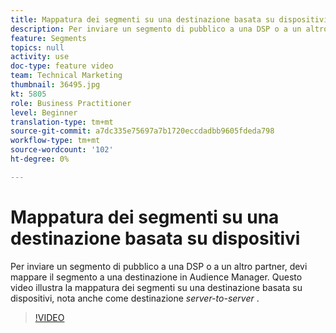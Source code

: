 ```yaml
---
title: Mappatura dei segmenti su una destinazione basata su dispositivi
description: Per inviare un segmento di pubblico a una DSP o a un altro partner, devi mappare il segmento a una destinazione in Audience Manager. Questo video illustra la mappatura dei segmenti su una destinazione basata su dispositivi, nota anche come destinazione "da server a server".
feature: Segments
topics: null
activity: use
doc-type: feature video
team: Technical Marketing
thumbnail: 36495.jpg
kt: 5805
role: Business Practitioner
level: Beginner
translation-type: tm+mt
source-git-commit: a7dc335e75697a7b1720eccdadbb9605fdeda798
workflow-type: tm+mt
source-wordcount: '102'
ht-degree: 0%

---
```



# Mappatura dei segmenti su una destinazione basata su dispositivi

Per inviare un segmento di pubblico a una DSP o a un altro partner, devi mappare il segmento a una destinazione in Audience Manager. Questo video illustra la mappatura dei segmenti su una destinazione basata su dispositivi, nota anche come destinazione _server-to-server_ .

>[!VIDEO](https://video.tv.adobe.com/v/36495/?quality=12&learn=on)
